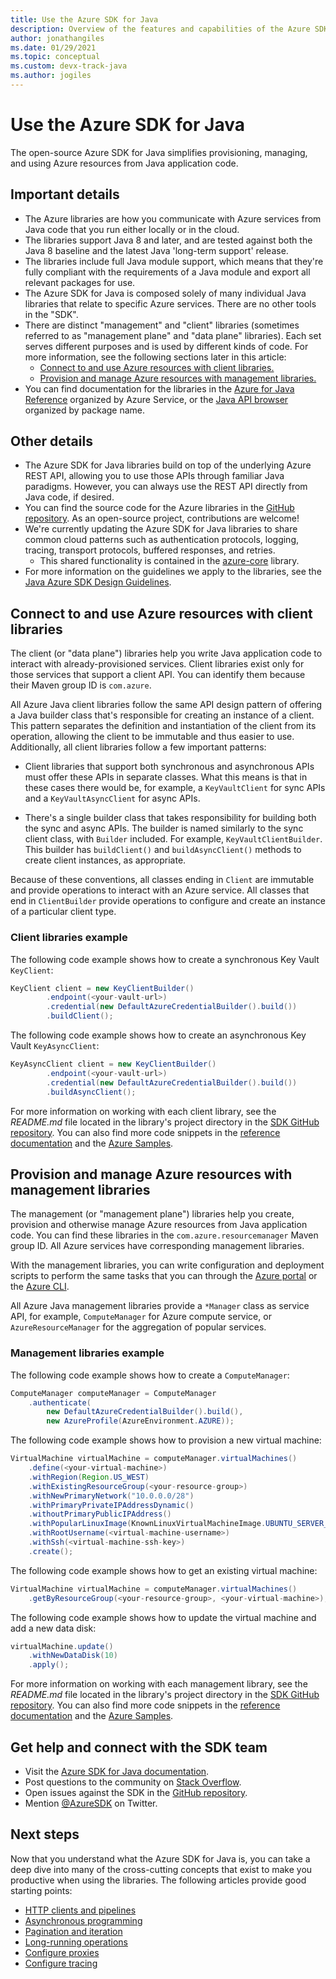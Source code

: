 ```yaml
---
title: Use the Azure SDK for Java
description: Overview of the features and capabilities of the Azure SDK for Java that help you be more productive when provisioning, using, and managing Azure resources.
author: jonathangiles
ms.date: 01/29/2021
ms.topic: conceptual
ms.custom: devx-track-java
ms.author: jogiles
---
```


# Use the Azure SDK for Java

The open-source Azure SDK for Java simplifies provisioning, managing, and using Azure resources from Java application code.

## Important details

* The Azure libraries are how you communicate with Azure services from Java code that you run either locally or in the cloud.
* The libraries support Java 8 and later, and are tested against both the Java 8 baseline and the latest Java 'long-term support' release.
* The libraries include full Java module support, which means that they're fully compliant with the requirements of a Java module and export all relevant packages for use.
* The Azure SDK for Java is composed solely of many individual Java libraries that relate to specific Azure services. There are no other tools in the "SDK".
* There are distinct "management" and "client" libraries (sometimes referred to as "management plane" and "data plane" libraries). Each set serves different purposes and is used by different kinds of code. For more information, see the following sections later in this article:
  * [Connect to and use Azure resources with client libraries.](#connect-to-and-use-azure-resources-with-client-libraries)
  * [Provision and manage Azure resources with management libraries.](#provision-and-manage-azure-resources-with-management-libraries)
* You can find documentation for the libraries in the [Azure for Java Reference](/java/api/overview/azure/) organized by Azure Service, or the [Java API browser](/java/api/) organized by package name.

## Other details

* The Azure SDK for Java libraries build on top of the underlying Azure REST API, allowing you to use those APIs through familiar Java paradigms. However, you can always use the REST API directly from Java code, if desired.
* You can find the source code for the Azure libraries in the [GitHub repository](https://github.com/Azure/azure-sdk-for-java). As an open-source project, contributions are welcome!
* We're currently updating the Azure SDK for Java libraries to share common cloud patterns such as authentication protocols, logging, tracing, transport protocols, buffered responses, and retries.
  * This shared functionality is contained in the [azure-core](https://github.com/Azure/azure-sdk-for-java/tree/master/sdk/core/azure-core) library.
* For more information on the guidelines we apply to the libraries, see the [Java Azure SDK Design Guidelines](https://azure.github.io/azure-sdk/java_introduction.html).

## Connect to and use Azure resources with client libraries

The client (or "data plane") libraries help you write Java application code to interact with already-provisioned services. Client libraries exist only for those services that support a client API. You can identify them because their Maven group ID is `com.azure`.

All Azure Java client libraries follow the same API design pattern of offering a Java builder class that's responsible for creating an instance of a client. This pattern separates the definition and instantiation of the client from its operation, allowing the client to be immutable and thus easier to use. Additionally, all client libraries follow a few important patterns:

* Client libraries that support both synchronous and asynchronous APIs must offer these APIs in separate classes. What this means is that in these cases there would be, for example, a `KeyVaultClient` for sync APIs and a `KeyVaultAsyncClient` for async APIs.

* There's a single builder class that takes responsibility for building both the sync and async APIs. The builder is named similarly to the sync client class, with `Builder` included. For example, `KeyVaultClientBuilder`. This builder has `buildClient()` and `buildAsyncClient()` methods to create client instances, as appropriate.

Because of these conventions, all classes ending in `Client` are immutable and provide operations to interact with an Azure service. All classes that end in `ClientBuilder` provide operations to configure and create an instance of a particular client type.

### Client libraries example

The following code example shows how to create a synchronous Key Vault `KeyClient`:

```java
KeyClient client = new KeyClientBuilder()
        .endpoint(<your-vault-url>)
        .credential(new DefaultAzureCredentialBuilder().build())
        .buildClient();
```

The following code example shows how to create an asynchronous Key Vault `KeyAsyncClient`:

```java
KeyAsyncClient client = new KeyClientBuilder()
        .endpoint(<your-vault-url>)
        .credential(new DefaultAzureCredentialBuilder().build())
        .buildAsyncClient();
```

For more information on working with each client library, see the *README.md* file located in the library's project directory in the [SDK GitHub repository](https://github.com/Azure/azure-sdk-for-java). You can also find more code snippets in the [reference documentation](/java/api) and the [Azure Samples](/samples/browse/?products=azure&languages=java).

## Provision and manage Azure resources with management libraries

The management (or "management plane") libraries help you create, provision and otherwise manage Azure resources from Java application code. You can find these libraries in the `com.azure.resourcemanager` Maven group ID. All Azure services have corresponding management libraries.

With the management libraries, you can write configuration and deployment scripts to perform the same tasks that you can through the [Azure portal](https://portal.azure.com/) or the [Azure CLI](/cli/azure/install-azure-cli).

All Azure Java management libraries provide a `*Manager` class as service API, for example, `ComputeManager` for Azure compute service, or `AzureResourceManager` for the aggregation of popular services.

### Management libraries example

The following code example shows how to create a `ComputeManager`:

```java
ComputeManager computeManager = ComputeManager
    .authenticate(
        new DefaultAzureCredentialBuilder().build(),
        new AzureProfile(AzureEnvironment.AZURE));
```

The following code example shows how to provision a new virtual machine:

```java
VirtualMachine virtualMachine = computeManager.virtualMachines()
    .define(<your-virtual-machine>)
    .withRegion(Region.US_WEST)
    .withExistingResourceGroup(<your-resource-group>)
    .withNewPrimaryNetwork("10.0.0.0/28")
    .withPrimaryPrivateIPAddressDynamic()
    .withoutPrimaryPublicIPAddress()
    .withPopularLinuxImage(KnownLinuxVirtualMachineImage.UBUNTU_SERVER_18_04_LTS)
    .withRootUsername(<virtual-machine-username>)
    .withSsh(<virtual-machine-ssh-key>)
    .create();
```

The following code example shows how to get an existing virtual machine:

```java
VirtualMachine virtualMachine = computeManager.virtualMachines()
    .getByResourceGroup(<your-resource-group>, <your-virtual-machine>);
```

The following code example shows how to update the virtual machine and add a new data disk:

```java
virtualMachine.update()
    .withNewDataDisk(10)
    .apply();
```

For more information on working with each management library, see the *README.md* file located in the library's project directory in the [SDK GitHub repository](https://github.com/Azure/azure-sdk-for-java/tree/master/sdk/resourcemanager#readme). You can also find more code snippets in the [reference documentation](/java/api) and the [Azure Samples](/samples/browse/?products=azure&languages=java).

## Get help and connect with the SDK team

* Visit the [Azure SDK for Java documentation](https://azure.github.io/azure-sdk-for-java/).
* Post questions to the community on [Stack Overflow](https://stackoverflow.com/questions/tagged/azure-sdk-for-java).
* Open issues against the SDK in the [GitHub repository](https://github.com/Azure/azure-sdk-for-java/issues).
* Mention [@AzureSDK](https://twitter.com/AzureSdk/) on Twitter.

## Next steps

Now that you understand what the Azure SDK for Java is, you can take a deep dive into many of the cross-cutting concepts that exist to make you productive when using the libraries. The following articles provide good starting points:

* [HTTP clients and pipelines](http-client-pipeline.md)
* [Asynchronous programming](async-programming.md)
* [Pagination and iteration](pagination.md)
* [Long-running operations](lro.md)
* [Configure proxies](proxying.md)
* [Configure tracing](tracing.md)
